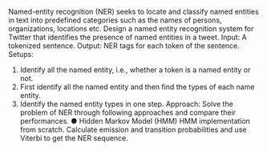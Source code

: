 Named-entity recognition (NER) seeks to locate and classify named entities in text
into predefined categories such as the names of persons, organizations, locations
etc.
Design a named entity recognition system for Twitter that identifies the presence of
named entities in a tweet.
Input: A tokenized sentence.
Output: NER tags for each token of the sentence.
Setups:
1. Identify all the named entity, i.e., whether a token is a named entity or not.
2. First identify all the named entity and then find the types of each name entity.
3. Identify the named entity types in one step.
Approach: Solve the problem of NER through following approaches and compare
their performances.
● Hidden Markov Model (HMM)
HMM implementation from scratch. Calculate emission and transition probabilities and use Viterbi
to get the NER sequence.
